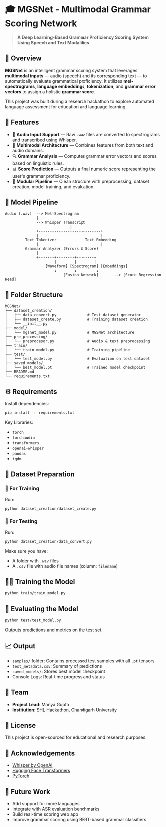 # 🎓 MGSNet - Multimodal Grammar Scoring Network

> **A Deep Learning-Based Grammar Proficiency Scoring System Using Speech and Text Modalities**

## 📌 Overview

**MGSNet** is an intelligent grammar scoring system that leverages **multimodal inputs** — audio (speech) and its corresponding text — to automatically evaluate grammatical proficiency. It utilizes **mel-spectrograms**, **language embeddings**, **tokenization**, and **grammar error vectors** to assign a holistic **grammar score**.

This project was built during a research hackathon to explore automated language assessment for education and language learning.

## 🚀 Features

- 🎤 **Audio Input Support** — Raw `.wav` files are converted to spectrograms and transcribed using Whisper.
- 🧠 **Multimodal Architecture** — Combines features from both text and audio domains.
- 🔍 **Grammar Analysis** — Computes grammar error vectors and scores based on linguistic rules.
- 📊 **Score Prediction** — Outputs a final numeric score representing the user's grammar proficiency.
- 🧱 **Modular Pipeline** — Clean structure with preprocessing, dataset creation, model training, and evaluation.

## 🧠 Model Pipeline

```
Audio (.wav)  --> Mel-Spectrogram
              |
              --> Whisper Transcript
                             |
              +--------------+-------------+
              |                            |
         Text Tokenizer             Text Embedding
              |                            |
         Grammar Analyzer (Errors & Score)
              |
              +-------+--------+--------+
                      |        |        |
                  [Waveform] [Spectrogram] [Embeddings]
                      ↓        ↓         ↓
                          [Fusion Network]       --> [Score Regression Head]
```

## 📁 Folder Structure

```
MGSNet/
├── dataset_creation/
│   ├── data_convert.py              # Test dataset generator
│   ├── dataset_create.py            # Training dataset creation
│   └── __init__.py
├── model/
│   └── mgsnet_model.py              # MGSNet architecture
├── pre_processing/
│   └── preprocesor.py               # Audio & text preprocessing
├── train/
│   └── train_model.py               # Training pipeline
├── test/
│   └── test_model.py                # Evaluation on test dataset
├── saved_models/
│   └── best_model.pt                # Trained model checkpoint
├── README.md
└── requirements.txt
```

## ⚙️ Requirements

Install dependencies:

```bash
pip install -r requirements.txt
```

Key Libraries:
- `torch`
- `torchaudio`
- `transformers`
- `openai-whisper`
- `pandas`
- `tqdm`

## 🧪 Dataset Preparation

### 🔹 For Training
Run:
```bash
python dataset_creation/dataset_create.py
```

### 🔹 For Testing
Run:
```bash
python dataset_creation/data_convert.py
```

Make sure you have:
- A folder with `.wav` files
- A `.csv` file with audio file names (column: `filename`)

## 🏋️‍♂️ Training the Model

```bash
python train/train_model.py
```

## 🎯 Evaluating the Model

```bash
python test/test_model.py
```

Outputs predictions and metrics on the test set.

## 📈 Output

- `samples/` folder: Contains processed test samples with all `.pt` tensors
- `test_metadata.csv`: Summary of predictions
- `saved_models/`: Stores best model checkpoint
- Console Logs: Real-time progress and status

## 👥 Team

- **Project Lead**: Manya Gupta
- **Institution**: SHL Hackathon, Chandigarh University

## 📄 License

This project is open-sourced for educational and research purposes.

## 💬 Acknowledgements

- [Whisper by OpenAI](https://github.com/openai/whisper)
- [Hugging Face Transformers](https://huggingface.co)
- [PyTorch](https://pytorch.org)

## 🌟 Future Work

- Add support for more languages
- Integrate with ASR evaluation benchmarks
- Build real-time scoring web app
- Improve grammar scoring using BERT-based grammar classifiers
